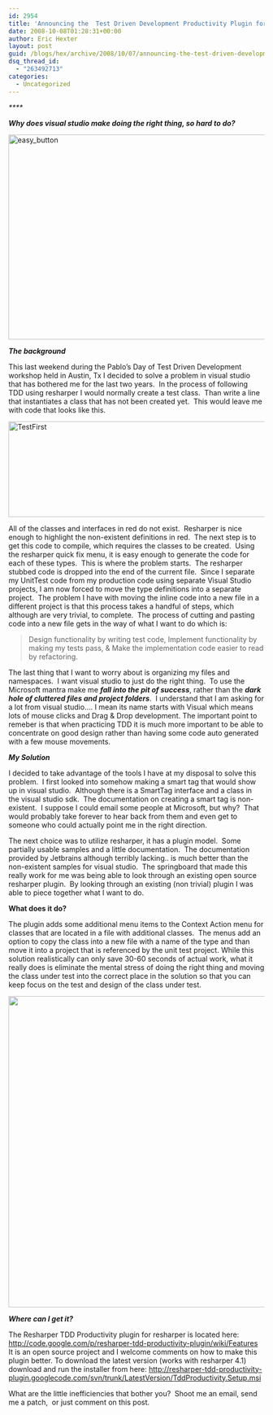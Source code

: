 ```yaml
---
id: 2954
title: 'Announcing the  Test Driven Development Productivity Plugin for Resharper'
date: 2008-10-08T01:28:31+00:00
author: Eric Hexter
layout: post
guid: /blogs/hex/archive/2008/10/07/announcing-the-test-driven-development-productivity-plugin-for-resharper.aspx
dsq_thread_id:
  - "263492713"
categories:
  - Uncategorized
---
```

_****_

_**Why does visual studio make doing the right thing, so hard to do?**_

[<img style="border-right: 0px;border-top: 0px;margin-left: 0px;border-left: 0px;margin-right: 0px;border-bottom: 0px" height="403" alt="easy_button" src="http://www.lostechies.com/blogs/hex/easy_button_thumb_0010E86F.jpg" width="536" border="0" />](http://www.lostechies.com/blogs/hex/easy_button_47D27156.jpg)

**_The background_** 

This last weekend during the Pablo&#8217;s Day of Test Driven Development workshop held in Austin, Tx I decided to solve a problem in visual studio that has bothered me for the last two years.&#160; In the process of following TDD using resharper I would normally create a test class.&#160; Than write a line that instantiates a class that has not been created yet.&#160; This would leave me with code that looks like this.

[<img style="border-right: 0px;border-top: 0px;border-left: 0px;border-bottom: 0px" height="188" alt="TestFirst" src="http://www.lostechies.com/blogs/hex/TestFirst_thumb_57FE394F.jpg" width="807" border="0" />](http://www.lostechies.com/blogs/hex/TestFirst_54601E72.jpg) 

All of the classes and interfaces in red do not exist.&#160; Resharper is nice enough to highlight the non-existent definitions in red.&#160; The next step is to get this code to compile, which requires the classes to be created.&#160; Using the resharper quick fix menu, it is easy enough to generate the code for each of these types.&#160; This is where the problem starts.&#160; The resharper stubbed code is dropped into the end of the current file.&#160; Since I separate my UnitTest code from my production code using separate Visual Studio projects, I am now forced to move the type definitions into a separate project.&#160; The problem I have with moving the inline code into a new file in a different project is that this process takes a handful of steps, which although are very trivial, to complete.&#160; The process of cutting and pasting code into a new file gets in the way of what I want to do which is:&#160; 

> Design functionality by writing test code, Implement functionality by making my tests pass, & Make the implementation code easier to read by refactoring.&#160; 

The last thing that I want to worry about is organizing my files and namespaces.&#160; I want visual studio to just do the right thing.&#160; To use the Microsoft mantra make me _**fall into the pit of success**_, rather than the **_dark hole of cluttered files and project folders_**.&#160; I understand that I am asking for a lot from visual studio…. I mean its name starts with Visual which means lots of mouse clicks and Drag & Drop development. The important point to remeber is that when practicing TDD it is much more important to be able to concentrate on good design rather than having some code auto generated with a few mouse movements.&#160; 

**_My Solution_**

I decided to take advantage of the tools I have at my disposal to solve this problem.&#160; I first looked into somehow making a smart tag that would show up in visual studio.&#160; Although there is a SmartTag interface and a class in the visual studio sdk.&#160; The documentation on creating a smart tag is non-existent.&#160; I suppose I could email some people at Microsoft, but why?&#160; That would probably take forever to hear back from them and even get to someone who could actually point me in the right direction.

The next choice was to utilize resharper, it has a plugin model.&#160; Some partially usable samples and a little documentation.&#160; The documentation provided by Jetbrains although terribly lacking.. is much better than the non-existent samples for visual studio.&#160; The springboard that made this really work for me was being able to look through an existing open source resharper plugin.&#160; By looking through an existing (non trivial) plugin I was able to piece together what I want to do.&#160; 

**What does it do?**

The plugin adds some additional menu items to the Context Action menu for classes that are located in a file with additional classes.&#160; The menus add an option to copy the class into a new file with a name of the type and than move it into a project that is referenced by the unit test project. While this solution realistically can only save 30-60 seconds of actual work, what it really does is eliminate the mental stress of doing the right thing and moving the class under test into the correct place in the solution so that you can keep focus on the test and design of the class under test. 

<img height="612" src="http://resharper-tdd-productivity-plugin.googlecode.com/svn/content/MoveToProjectScreenShot.JPG" width="979" />

**_Where can I get it?_**

The Resharper TDD Productivity plugin for resharper is located here: <http://code.google.com/p/resharper-tdd-productivity-plugin/wiki/Features>&#160; It is an open source project and I welcome comments on how to make this plugin better. To download the latest version (works with resharper 4.1) download and run the installer from here: <http://resharper-tdd-productivity-plugin.googlecode.com/svn/trunk/LatestVersion/TddProductivity.Setup.msi>

What are the little inefficiencies that bother you?&#160; Shoot me an email, send me a patch,&#160; or just comment on this post.&#160;